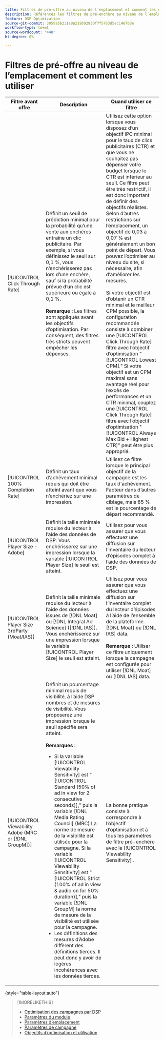 ```yaml
---
title: Filtres de pré-offre au niveau de l’emplacement et comment les utiliser
description: Référencez les filtres de pré-enchère au niveau de l’emplacement disponibles et découvrez comment les utiliser.
feature: DSP Optimization
source-git-commit: 3059a5b211a8a219b02930f7f5763d5ec1467b8e
workflow-type: tm+mt
source-wordcount: '448'
ht-degree: 0%

---
```


# Filtres de pré-offre au niveau de l’emplacement et comment les utiliser

| Filtre avant offre | Description | Quand utiliser ce filtre |
| ---------------| ----------- | ---------------------- |
| [!UICONTROL Click Through Rate] | Définit un seuil de prédiction minimal pour la probabilité qu’une vente aux enchères entraîne un clic publicitaire. Par exemple, si vous définissez le seuil sur 0,1 %, vous n’enchérisserez pas lors d’une enchère, sauf si la probabilité prévue d’un clic est supérieure ou égale à 0,1 %.<br><br><b>Remarque :</b> Les filtres sont appliqués avant les objectifs d’optimisation. Par conséquent, des filtres très stricts peuvent empêcher les dépenses. | Utilisez cette option lorsque vous disposez d’un objectif IPC minimal pour le taux de clics publicitaires (CTR) et que vous ne souhaitez pas dépenser votre budget lorsque le CTR est inférieur au seuil. Ce filtre peut être très restrictif, il est donc important de définir des objectifs réalistes. Selon d’autres restrictions sur l’emplacement, un objectif de 0,03 à 0,07 % est généralement un bon point de départ. Vous pouvez l’optimiser au niveau du site, si nécessaire, afin d’améliorer les mesures.<br><br>Si votre objectif est d’obtenir un CTR minimal et le meilleur CPM possible, la configuration recommandée consiste à combiner une [!UICONTROL Click Through Rate] filtre avec l’objectif d’optimisation &quot;[!UICONTROL Lowest CPM].&quot; Si votre objectif est un CPM maximal sans avantage réel pour l’excès de performances et un CTR minimal, couplez une [!UICONTROL Click Through Rate] filtre avec l’objectif d’optimisation &quot;[!UICONTROL Always Max Bid + Highest CTR]&quot; peut être plus approprié. |
| [!UICONTROL 100% Completion Rate] | Définit un taux d’achèvement minimal requis qui doit être atteint avant que vous n’enchériez sur une impression. | Utilisez ce filtre lorsque le principal objectif de la campagne est les taux d&#39;achèvement. Facteur dans d’autres paramètres de ciblage, mais 65 % est le pourcentage de départ recommandé. |
| [!UICONTROL Player Size - Adobe] | Définit la taille minimale requise du lecteur à l’aide des données de DSP. Vous enchérisserez sur une impression lorsque la variable [!UICONTROL Player Size] le seuil est atteint. | Utilisez pour vous assurer que vous effectuez une diffusion sur l’inventaire du lecteur d’épisodes complet à l’aide des données de DSP. |
| [!UICONTROL Player Size 3rdParty (Moat/IAS)] | Définit la taille minimale requise du lecteur à l’aide des données issues de [!DNL Moat] ou [!DNL Integral Ad Science] ([!DNL IAS]). Vous enchérisserez sur une impression lorsque la variable [!UICONTROL Player Size] le seuil est atteint. | Utilisez pour vous assurer que vous effectuez une diffusion sur l’inventaire complet du lecteur d’épisodes à l’aide de l’ensemble de la plateforme. [!DNL Moat] ou [!DNL IAS] data.<br><br><b>Remarque :</b> Utiliser ce filtre uniquement lorsque la campagne est configurée pour utiliser [!DNL Moat] ou [!DNL IAS] data. |
| [!UICONTROL Viewability Adobe (MRC or [!DNL GroupM])] | Définit un pourcentage minimal requis de visibilité, à l’aide DSP nombres et de mesures de visibilité. Vous proposerez une impression lorsque le seuil spécifié sera atteint.<br><br><b>Remarques :</b><ul><li>Si la variable [!UICONTROL Viewability Sensitivity] est &quot;[!UICONTROL Standard (50% of ad in view for 2 consecutive seconds)],&quot; puis la variable [!DNL Media Rating Council] (MRC) La norme de mesure de la visibilité est utilisée pour la campagne. Si la variable [!UICONTROL Viewability Sensitivity] est &quot;[!UICONTROL Strict (100% of ad in view & audio on for 50% duration)],&quot; puis la variable [!DNL GroupM] la norme de mesure de la visibilité est utilisée pour la campagne.</li><li>Les définitions des mesures d’Adobe diffèrent des définitions tierces. Il peut donc y avoir de légères incohérences avec les données tierces.</li></ul> | La bonne pratique consiste à correspondre à l’objectif d’optimisation et à tous les paramètres de filtre pré-enchère avec le [!UICONTROL Viewability Sensitivity] . |

{style=&quot;table-layout:auto&quot;}

>[!MORELIKETHIS]
>
>* [Optimisation des campagnes par DSP](optimization-how-dsp-optimizes-campaigns.md)
>* [Paramètres du module](/help/dsp/campaign-management/packages/package-settings.md)
>* [Paramètres d’emplacement](/help/dsp/campaign-management/placements/placement-settings.md)
>* [Paramètres de campagne](/help/dsp/campaign-management/campaigns/campaign-settings.md)
>* [Objectifs d’optimisation et utilisation](optimization-goals.md)

